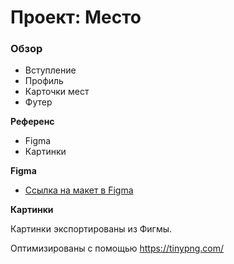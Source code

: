 # Проект: Место

### Обзор

* Вступление
* Профиль
* Карточки мест
* Футер

**Референс** 

* Figma
* Картинки

**Figma**

* [Ссылка на макет в Figma](https://www.figma.com/file/2cn9N9jSkmxD84oJik7xL7/JavaScript.-Sprint-4?node-id=0%3A1)

**Картинки**

Картинки экспортированы из Фигмы. 

Оптимизированы с помощью https://tinypng.com/